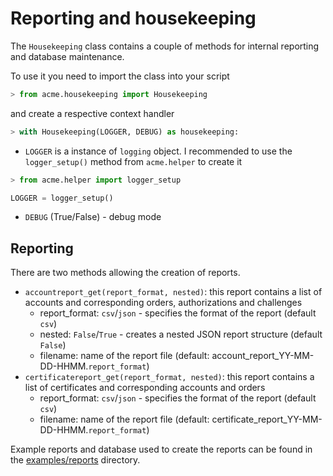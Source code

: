 <!-- markdownlint-disable  MD013 -->
# Reporting and housekeeping

The `Housekeeping` class contains a couple of methods for internal reporting and database maintenance.

To use it you need to import the class into your script

```python
> from acme.housekeeping import Housekeeping
```

and create a respective context handler

```python
> with Housekeeping(LOGGER, DEBUG) as housekeeping:
```

- `LOGGER` is a instance of `logging` object. I recommended to use the `logger_setup()` method from `acme.helper` to create it

```python
> from acme.helper import logger_setup

LOGGER = logger_setup()
```

- `DEBUG` (True/False) - debug mode

## Reporting

There are two methods allowing the creation of reports.

- `accountreport_get(report_format, nested)`: this report contains a list of accounts and corresponding orders, authorizations and challenges
  - report_format: `csv`/`json` - specifies the format of the report  (default `csv`)
  - nested: `False`/`True` - creates a nested JSON report structure (default `False`)
  - filename: name of the report file (default: account_report_YY-MM-DD-HHMM.`report_format`)
- `certificatereport_get(report_format, nested)`: this report contains a list of certificates and corresponding accounts and orders
  - report_format: `csv`/`json` - specifies the format of the report  (default `csv`)
  - filename: name of the report file (default: certificate_report_YY-MM-DD-HHMM.`report_format`)

Example reports and database used to create the reports can be found in the [examples/reports](../examples/reports) directory.
